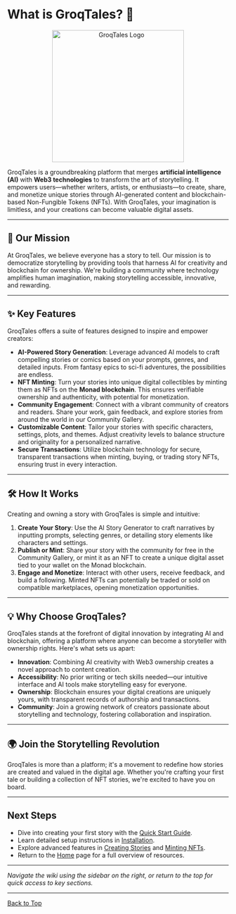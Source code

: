 # What is GroqTales? 🌟

<div align="center">
  <img src="../../public/GroqTales.png" alt="GroqTales Logo" width="300" />
</div>

GroqTales is a groundbreaking platform that merges **artificial intelligence (AI)** with **Web3 technologies** to transform the art of storytelling. It empowers users—whether writers, artists, or enthusiasts—to create, share, and monetize unique stories through AI-generated content and blockchain-based Non-Fungible Tokens (NFTs). With GroqTales, your imagination is limitless, and your creations can become valuable digital assets.

---

## 📖 Our Mission

At GroqTales, we believe everyone has a story to tell. Our mission is to democratize storytelling by providing tools that harness AI for creativity and blockchain for ownership. We're building a community where technology amplifies human imagination, making storytelling accessible, innovative, and rewarding.

---

## ✨ Key Features

GroqTales offers a suite of features designed to inspire and empower creators:

- **AI-Powered Story Generation**: Leverage advanced AI models to craft compelling stories or comics based on your prompts, genres, and detailed inputs. From fantasy epics to sci-fi adventures, the possibilities are endless.
- **NFT Minting**: Turn your stories into unique digital collectibles by minting them as NFTs on the **Monad blockchain**. This ensures verifiable ownership and authenticity, with potential for monetization.
- **Community Engagement**: Connect with a vibrant community of creators and readers. Share your work, gain feedback, and explore stories from around the world in our Community Gallery.
- **Customizable Content**: Tailor your stories with specific characters, settings, plots, and themes. Adjust creativity levels to balance structure and originality for a personalized narrative.
- **Secure Transactions**: Utilize blockchain technology for secure, transparent transactions when minting, buying, or trading story NFTs, ensuring trust in every interaction.

---

## 🛠️ How It Works

Creating and owning a story with GroqTales is simple and intuitive:

1. **Create Your Story**: Use the AI Story Generator to craft narratives by inputting prompts, selecting genres, or detailing story elements like characters and settings.
2. **Publish or Mint**: Share your story with the community for free in the Community Gallery, or mint it as an NFT to create a unique digital asset tied to your wallet on the Monad blockchain.
3. **Engage and Monetize**: Interact with other users, receive feedback, and build a following. Minted NFTs can potentially be traded or sold on compatible marketplaces, opening monetization opportunities.

---

## 💡 Why Choose GroqTales?

GroqTales stands at the forefront of digital innovation by integrating AI and blockchain, offering a platform where anyone can become a storyteller with ownership rights. Here's what sets us apart:

- **Innovation**: Combining AI creativity with Web3 ownership creates a novel approach to content creation.
- **Accessibility**: No prior writing or tech skills needed—our intuitive interface and AI tools make storytelling easy for everyone.
- **Ownership**: Blockchain ensures your digital creations are uniquely yours, with transparent records of authorship and transactions.
- **Community**: Join a growing network of creators passionate about storytelling and technology, fostering collaboration and inspiration.

---

## 🌍 Join the Storytelling Revolution

GroqTales is more than a platform; it's a movement to redefine how stories are created and valued in the digital age. Whether you're crafting your first tale or building a collection of NFT stories, we're excited to have you on board.

---

## Next Steps

- Dive into creating your first story with the [Quick Start Guide](Quick-Start-Guide.md).
- Learn detailed setup instructions in [Installation](Installation.md).
- Explore advanced features in [Creating Stories](Creating-Stories.md) and [Minting NFTs](Minting-NFTs.md).
- Return to the [Home](../Home.md) page for a full overview of resources.

---

*Navigate the wiki using the sidebar on the right, or return to the top for quick access to key sections.*

---

[Back to Top](#what-is-groqtales-) 